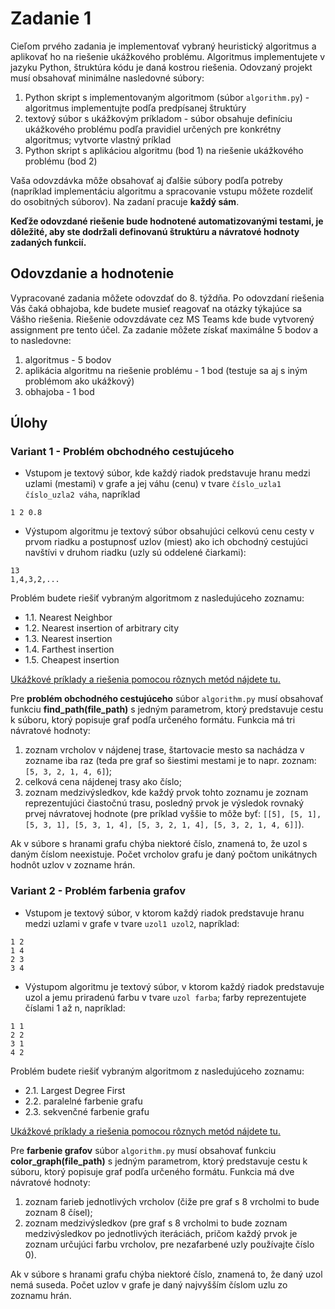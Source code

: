 # Zadanie 1

Cieľom prvého zadania je implementovať vybraný heuristický algoritmus a aplikovať ho na riešenie ukážkového problému. Algoritmus implementujete v jazyku Python, štruktúra kódu je daná kostrou riešenia. Odovzaný projekt musí obsahovať minimálne nasledovné súbory:

1. Python skript s implementovaným algoritmom (súbor `algorithm.py`) - algoritmus implementujte podľa predpísanej štruktúry
2. textový súbor s ukážkovým príkladom - súbor obsahuje definíciu ukážkového problému podľa pravidiel určených pre konkrétny algoritmus; vytvorte vlastný príklad
3. Python skript s aplikáciou algoritmu (bod 1) na riešenie ukážkového problému (bod 2)

Vaša odovzdávka môže obsahovať aj ďalšie súbory podľa potreby (napríklad implementáciu algoritmu a spracovanie vstupu môžete rozdeliť do osobitných súborov). Na zadaní pracuje **každý sám**.

**Keďže odovzdané riešenie bude hodnotené automatizovanými testami, je dôležité, aby ste dodržali definovanú štruktúru a návratové hodnoty zadaných funkcií.**

## Odovzdanie a hodnotenie
Vypracované zadania môžete odovzdať do 8. týždňa. Po odovzdaní riešenia Vás čaká obhajoba, kde budete musieť reagovať na otázky týkajúce sa Vášho riešenia. Riešenie odovzdávate cez MS Teams kde bude vytvorený assignment pre tento účel. Za zadanie môžete získať maximálne 5 bodov a to nasledovne:

1. algoritmus - 5 bodov
2. aplikácia algoritmu na riešenie problému - 1 bod (testuje sa aj s iným problémom ako ukážkový)
3. obhajoba - 1 bod

## Úlohy
### Variant 1 - Problém obchodného cestujúceho
* Vstupom je textový súbor, kde každý riadok predstavuje hranu medzi uzlami (mestami) v grafe a jej váhu (cenu) v tvare `číslo_uzla1 číslo_uzla2 váha`, napríklad

`1 2 0.8`

* Výstupom algoritmu je textový súbor obsahujúci celkovú cenu cesty v prvom riadku a postupnosť uzlov (miest) ako ich obchodný cestujúci navštívi v druhom riadku (uzly sú oddelené čiarkami):

```
13
1,4,3,2,...
```

Problém budete riešiť vybraným algoritmom z nasledujúceho zoznamu:

* 1.1. Nearest Neighbor
* 1.2. Nearest insertion of arbitrary city
* 1.3. Nearest insertion
* 1.4. Farthest insertion
* 1.5. Cheapest insertion

[Ukážkové príklady a riešenia pomocou rôznych metód nájdete tu.](tsp_examples.zip)

Pre **problém obchodného cestujúceho** súbor `algorithm.py` musí obsahovať funkciu **find_path(file_path)** s jedným parametrom, ktorý predstavuje cestu k súboru, ktorý popisuje graf podľa určeného formátu. Funkcia má tri návratové hodnoty:

1. zoznam vrcholov v nájdenej trase, štartovacie mesto sa nachádza v zozname iba raz (teda pre graf so šiestimi mestami je to napr. zoznam: `[5, 3, 2, 1, 4, 6]`);
2. celková cena nájdenej trasy ako číslo;
2. zoznam medzivýsledkov, kde každý prvok tohto zoznamu je zoznam reprezentujúci čiastočnú trasu, posledný prvok je výsledok rovnaký prvej návratovej hodnote (pre príklad vyššie to môže byť: `[[5], [5, 1], [5, 3, 1], [5, 3, 1, 4], [5, 3, 2, 1, 4], [5, 3, 2, 1, 4, 6]]`).

Ak v súbore s hranami grafu chýba niektoré číslo, znamená to, že uzol s daným číslom neexistuje. Počet vrcholov grafu je daný počtom unikátnych hodnôt uzlov v zozname hrán.

### Variant 2 - Problém farbenia grafov
* Vstupom je textový súbor, v ktorom každý riadok predstavuje hranu medzi uzlami v grafe v tvare `uzol1 uzol2`, napríklad:

```
1 2
1 4
2 3
3 4
```

* Výstupom algoritmu je textový súbor, v ktorom každý riadok predstavuje uzol a jemu priradenú farbu v tvare `uzol farba`; farby reprezentujete číslami 1 až n, napríklad:

```
1 1
2 2
3 1
4 2
```

Problém budete riešiť vybraným algoritmom z nasledujúceho zoznamu:

* 2.1. Largest Degree First
* 2.2. paralelné farbenie grafu
* 2.3. sekvenčné farbenie grafu

[Ukážkové príklady a riešenia pomocou rôznych metód nájdete tu.](coloring_examples.zip)

Pre **farbenie grafov** súbor `algorithm.py` musí obsahovať funkciu **color_graph(file_path)** s jedným parametrom, ktorý predstavuje cestu k súboru, ktorý popisuje graf podľa určeného formátu. Funkcia má dve návratové hodnoty:

1. zoznam farieb jednotlivých vrcholov (čiže pre graf s 8 vrcholmi to bude zoznam 8 čísel);
2. zoznam medzivýsledkov (pre graf s 8 vrcholmi to bude zoznam medzivýsledkov po jednotlivých iteráciách, pričom každý prvok je zoznam určujúci farbu vrcholov, pre nezafarbené uzly používajte číslo 0).

Ak v súbore s hranami grafu chýba niektoré číslo, znamená to, že daný uzol nemá suseda. Počet uzlov v grafe je daný najvyšším číslom uzlu zo zoznamu hrán.
